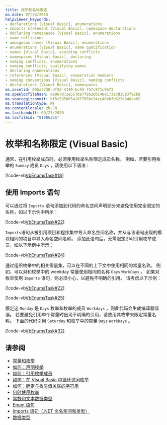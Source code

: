 ```yaml
---
title: 枚举和名称限定
ms.date: 07/20/2015
helpviewer_keywords:
- declarations [Visual Basic], enumerations
- Imports statement [Visual Basic], namespace declarations
- declaring namespaces [Visual Basic], enumerations
- name collisions
- ambiguous names [Visual Basic], enumerations
- enumerations [Visual Basic], name qualification
- names [Visual Basic], avoiding conflicts
- namespaces [Visual Basic], declaring
- naming conflicts, enumerations
- naming conflicts, qualifying names
- declaring enumerations
- references [Visual Basic], enumeration members
- naming conventions [Visual Basic], naming conflicts
- declarations [Visual Basic], namespaces
ms.assetid: 08ba2738-df52-4140-bc55-f57c871c9b73
ms.openlocfilehash: 6e067d72e557b97f8626b148e173e3d1583f92b8
ms.sourcegitcommit: bf5c5850654187705bc94cc40ebfb62fe346ab02
ms.translationtype: MT
ms.contentlocale: zh-CN
ms.lasthandoff: 09/23/2020
ms.locfileid: "91086265"
---
```

# <a name="enumerations-and-name-qualification-visual-basic"></a>枚举和名称限定 (Visual Basic)

通常，在引用枚举成员时，必须使用枚举名称限定成员名称。 例如，若要引用枚举的 `Sunday` 成员 `Days` ，请使用以下语法：  
  
 [!code-vb[VbEnumsTask#18](~/samples/snippets/visualbasic/VS_Snippets_VBCSharp/VbEnumsTask/VB/Class2.vb#18)]  
  
## <a name="using-the-imports-statement"></a>使用 Imports 语句  

 可以通过将 `Imports` 语句添加到代码的命名空间声明部分来避免使用完全限定的名称，如以下示例中所示：  
  
 [!code-vb[VbEnumsTask#22](~/samples/snippets/visualbasic/VS_Snippets_VBCSharp/VbEnumsTask/VB/Class1.vb#22)]  
  
 `Imports`语句从被引用项目和程序集中导入命名空间名称，并从与该语句出现的模块相同的项目中导入命名空间名称。 添加此语句后，无需限定即可引用枚举成员，如以下示例中所示：  
  
 [!code-vb[VbEnumsTask#24](~/samples/snippets/visualbasic/VS_Snippets_VBCSharp/VbEnumsTask/VB/Class1.vb#24)]  
  
 通过组织枚举中的相关常量集，可以在不同的上下文中使用相同的常量名称。 例如，可以对和枚举中的 weekday 常量使用相同的名称 `Days` `WorkDays` 。 如果对枚举使用 `Imports` 语句，则必须小心，以避免不明确的引用。 请考虑以下示例：  
  
 [!code-vb[VbEnumsTask#22](~/samples/snippets/visualbasic/VS_Snippets_VBCSharp/VbEnumsTask/VB/Class1.vb#22)]  
  
 [!code-vb[VbEnumsTask#25](~/samples/snippets/visualbasic/VS_Snippets_VBCSharp/VbEnumsTask/VB/Class1.vb#25)]  
  
 假定这 `Monday` 是 `Days` 枚举和枚举的成员 `Workdays` ，则此代码会生成编译器错误。 若要避免引用单个常量时出现不明确的引用，请使用其枚举来限定常量名称。 下面的代码引用 `Saturday` 和枚举中的常量 `Days` `WorkDays` 。  
  
 [!code-vb[VbEnumsTask#32](~/samples/snippets/visualbasic/VS_Snippets_VBCSharp/VbEnumsTask/VB/Class2.vb#32)]  
  
## <a name="see-also"></a>请参阅

- [常量和枚举](../../../language-reference/constants-and-enumerations.md)
- [如何：声明枚举](how-to-declare-enumerations.md)
- [如何：引用枚举成员](how-to-refer-to-an-enumeration-member.md)
- [如何：在 Visual Basic 中循环访问枚举](how-to-iterate-through-an-enumeration.md)
- [如何：确定与枚举值关联的字符串](how-to-determine-the-string-associated-with-an-enumeration-value.md)
- [何时使用枚举](when-to-use-an-enumeration.md)
- [常数和文本数据类型](constant-and-literal-data-types.md)
- [Enum 语句](../../../language-reference/statements/enum-statement.md)
- [Imports 语句（.NET 命名空间和类型）](../../../language-reference/statements/imports-statement-net-namespace-and-type.md)
- [数据类型](../../../language-reference/data-types/index.md)
